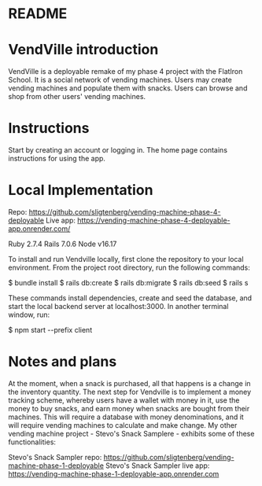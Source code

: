 # README

# VendVille introduction

VendVille is a deployable remake of my phase 4 project with the FlatIron School. It is a social network of vending machines. Users may create vending machines and populate them with snacks. Users can browse and shop from other users' vending machines.

# Instructions

Start by creating an account or logging in. The home page contains instructions  for using the app.

# Local Implementation

Repo: https://github.com/sligtenberg/vending-machine-phase-4-deployable
Live app: https://vending-machine-phase-4-deployable-app.onrender.com/

Ruby 2.7.4
Rails 7.0.6
Node v16.17

To install and run Vendville locally, first clone the repository to your local environment. From the project root directory, run the following commands:

$ bundle install
$ rails db:create
$ rails db:migrate
$ rails db:seed
$ rails s

These commands install dependencies, create and seed the database, and start the local backend server at localhost:3000. In another terminal window, run:

$ npm start --prefix client

# Notes and plans

At the moment, when a snack is purchased, all that happens is a change in the inventory quantity. The next step for Vendville is to implement a money tracking scheme, whereby users have a wallet with money in it, use the money to buy snacks, and earn money when snacks are bought from their machines. This will require a database with money denominations, and it will require vending machines to calculate and make change. My other vending machine project - Stevo's Snack Samplere - exhibits some of these functionalities: 

Stevo's Snack Sampler repo: https://github.com/sligtenberg/vending-machine-phase-1-deployable
Stevo's Snack Sampler live app: https://vending-machine-phase-1-deployable-app.onrender.com